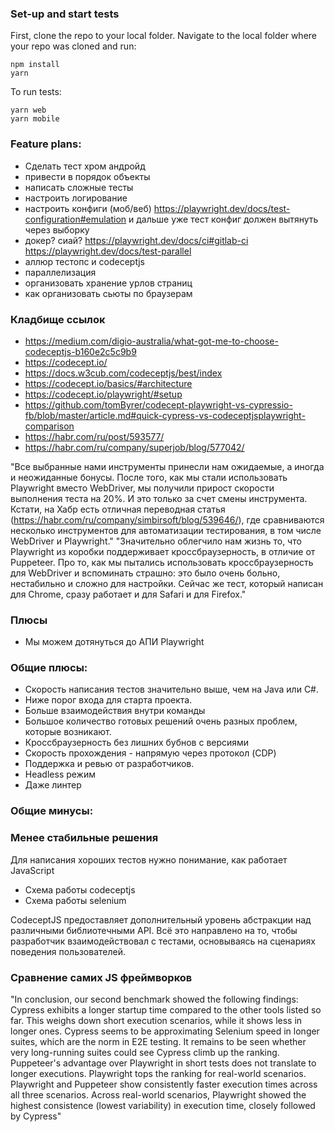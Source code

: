 ### Set-up and start tests
First, clone the repo to your local folder.
Navigate to the local folder where your repo was cloned and run:

```
npm install
yarn
```

To run tests:
```
yarn web
yarn mobile
```

### Feature plans:
* Сделать тест хром андройд
* привести в порядок объекты
* написать сложные тесты
* настроить логирование
* настроить конфиги (моб/веб) https://playwright.dev/docs/test-configuration#emulation и дальше уже тест конфиг должен вытянуть через выборку
* докер? сиай? https://playwright.dev/docs/ci#gitlab-ci https://playwright.dev/docs/test-parallel 
* аллюр тестопс и codeceptjs
* параллелизация
* организовать хранение урлов страниц
* как организовать сьюты по браузерам

### Кладбище ссылок
* https://medium.com/digio-australia/what-got-me-to-choose-codeceptjs-b160e2c5c9b9 
* https://codecept.io/ 
* https://docs.w3cub.com/codeceptjs/best/index
* https://codecept.io/basics/#architecture
* https://codecept.io/playwright/#setup
* https://github.com/tomByrer/codecept-playwright-vs-cypressio-fb/blob/master/article.md#quick-cypress-vs-codeceptjsplaywright-comparison
* https://habr.com/ru/post/593577/ 
* https://habr.com/ru/company/superjob/blog/577042/

"Все выбранные нами инструменты принесли нам ожидаемые, а иногда и неожиданные бонусы.
После того, как мы стали использовать Playwright вместо WebDriver, мы получили прирост скорости выполнения теста на 20%. И это только за счет смены инструмента. Кстати, на Хабр есть отличная переводная статья (https://habr.com/ru/company/simbirsoft/blog/539646/), где сравниваются несколько инструментов для автоматизации тестирования, в том числе WebDriver и Playwright."
"Значительно облегчило нам жизнь то, что Playwright из коробки поддерживает кроссбраузерность, в отличие от Puppeteer. Про то, как мы пытались использовать кроссбраузерность для WebDriver и вспоминать страшно: это было очень больно, нестабильно и сложно для настройки. Сейчас же тест, который написан для Chrome, сразу работает и для Safari и для Firefox."

### Плюсы
* Мы можем дотянуться до АПИ Playwright

### Общие плюсы:
* Скорость написания тестов значительно выше, чем на Java или C#.
* Ниже порог входа для старта проекта.
* Больше взаимодействия внутри команды
* Большое количество готовых решений очень разных проблем, которые возникают.
* Кроссбраузерность без лишних бубнов с версиями
* Скорость прохождения - напрямую через протокол (CDP)
* Поддержка и ревью от разработчиков.
* Headless режим
* Даже линтер


### Общие минусы:

### Менее стабильные решения
Для написания хороших тестов нужно понимание, как работает JavaScript

* Схема работы codeceptjs
* Схема работы selenium


CodeceptJS предоставляет дополнительный уровень абстракции над различными библиотечными API. Всё это направлено на то, чтобы разработчик взаимодействовал с тестами, основываясь на сценариях поведения пользователей.

### Сравнение самих JS фреймворков

"In conclusion, our second benchmark showed the following findings:
Cypress exhibits a longer startup time compared to the other tools listed so far. This weighs down short execution scenarios, while it shows less in longer ones.
Cypress seems to be approximating Selenium speed in longer suites, which are the norm in E2E testing. It remains to be seen whether very long-running suites could see Cypress climb up the ranking.
Puppeteer's advantage over Playwright in short tests does not translate to longer executions. Playwright tops the ranking for real-world scenarios.
Playwright and Puppeteer show consistently faster execution times across all three scenarios.
Across real-world scenarios, Playwright showed the highest consistence (lowest variability) in execution time, closely followed by Cypress"
